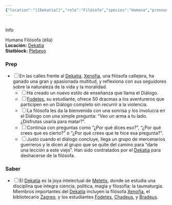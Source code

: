 ```yaml
---
{"location":"[[Dekatia]]","role":"Filósofa","species":"Humana","pronouns":"élla","reference":"","image":"","description":"Humana Filósofa (élla)","statblock":"[[Plebeyo]]","patron":"","type":"Personas","dg-publish":true,"dg-publish-dm":true,"permalink":"/personas/xenofia/","dgPassFrontmatter":true}
---
```


<p><span><div data-callout-metadata="" data-callout-fold="" data-callout="info" class="callout node-insert-event"><div class="callout-title" dir="auto"><div class="callout-icon"><svg width="16" height="16"></svg></div><div class="callout-title-inner">Info</div></div><div class="callout-content">
<p dir="auto"> Humana Filósofa (élla)<br>
<strong>Locación:</strong> <a data-tooltip-position="top" aria-label="Lugares/Dekatia.md" data-href="Lugares/Dekatia.md" href="Lugares/Dekatia.md" class="internal-link" target="_blank" rel="noopener nofollow">Dekatia</a><br>
<strong>Statblock:</strong> <a data-tooltip-position="top" aria-label="Statblocks/Plebeyo.md" data-href="Statblocks/Plebeyo.md" href="Statblocks/Plebeyo.md" class="internal-link" target="_blank" rel="noopener nofollow">Plebeyo</a></p>
</div></div></span></p><h3><span>Prep</span></h3><div><ul class="contains-task-list"><li data-task=" " class="dataview task-list-item"><input type="checkbox" class="dataview task-list-item-checkbox"><span>En las calles frente al <a data-tooltip-position="top" aria-label="Lugares/Dekatia" data-href="Lugares/Dekatia" href="Lugares/Dekatia" class="internal-link" target="_blank" rel="noopener nofollow">Dekatia</a>, <a data-tooltip-position="top" aria-label="Personas/Xenofia" data-href="Personas/Xenofia" href="Personas/Xenofia" class="internal-link" target="_blank" rel="noopener nofollow">Xenofia</a>, una filósofa callejera, ha ganado una gran y apasionada multitud, y reflexiona con sus seguidores sobre la naturaleza de la vida y la moralidad.</span><ul class="contains-task-list"><li data-task=" " class="dataview task-list-item"><input type="checkbox" class="dataview task-list-item-checkbox"><span>Ha creado un nuevo estilo de enseñanza que llama el Diálogo.</span></li><li data-task=" " class="dataview task-list-item"><input type="checkbox" class="dataview task-list-item-checkbox"><span><a data-tooltip-position="top" aria-label="Personas/Fodetes" data-href="Personas/Fodetes" href="Personas/Fodetes" class="internal-link" target="_blank" rel="noopener nofollow">Fodetes</a>, su estudiante, ofrece 50 dracmas a los aventureros que participen en un Diálogo completo sin recurrir a la violencia.</span></li><li data-task=" " class="dataview task-list-item"><input type="checkbox" class="dataview task-list-item-checkbox"><span>La filósofa les da la bienvenida con una sonrisa y los involucra en el Diálogo con una simple pregunta: “Veo un arma a tu lado. ¿Disfrutas usarla para matar?”.</span></li><li data-task=" " class="dataview task-list-item"><input type="checkbox" class="dataview task-list-item-checkbox"><span>Continúa con preguntas como “¿Por qué dices eso?”, “¿Por qué crees que es cierto?” o “¿Por qué crees que te hice esa pregunta?”.</span></li><li data-task=" " class="dataview task-list-item"><input type="checkbox" class="dataview task-list-item-checkbox"><span>Justo cuando el diálogo concluye, llega un grupo de mercenarios guerreros y le dicen al grupo que se quite del camino para “darle una lección a este viejo”. Han sido contratados por el <a data-tooltip-position="top" aria-label="Lugares/Dekatia" data-href="Lugares/Dekatia" href="Lugares/Dekatia" class="internal-link" target="_blank" rel="noopener nofollow">Dekatia</a> para deshacerse de la filósofa.</span></li></ul></li></ul></div><h3><span>Saber</span></h3><div><ul class="contains-task-list"><li data-task="x" class="dataview task-list-item is-checked"><input type="checkbox" class="dataview task-list-item-checkbox"><span>El <a data-tooltip-position="top" aria-label="Lugares/Dekatia" data-href="Lugares/Dekatia" href="Lugares/Dekatia" class="internal-link" target="_blank" rel="noopener nofollow">Dekatia</a> es la joya intelectual de <a data-tooltip-position="top" aria-label="Lugares/Meletis" data-href="Lugares/Meletis" href="Lugares/Meletis" class="internal-link" target="_blank" rel="noopener nofollow">Meletis</a>, donde se estudia una disciplina que integra ciencia, política, magia y filosofía: la taumaturgia. Miembros importantes del <a data-tooltip-position="top" aria-label="Lugares/Dekatia" data-href="Lugares/Dekatia" href="Lugares/Dekatia" class="internal-link" target="_blank" rel="noopener nofollow">Dekatia</a> incluyen la filósofa <a data-tooltip-position="top" aria-label="Personas/Xenofia" data-href="Personas/Xenofia" href="Personas/Xenofia" class="internal-link" target="_blank" rel="noopener nofollow">Xenofia</a>, el bibliotecario <a data-tooltip-position="top" aria-label="Personas/Zagreo" data-href="Personas/Zagreo" href="Personas/Zagreo" class="internal-link" target="_blank" rel="noopener nofollow">Zagreo</a>, y los estudiantes <a data-tooltip-position="top" aria-label="Personas/Fodetes" data-href="Personas/Fodetes" href="Personas/Fodetes" class="internal-link" target="_blank" rel="noopener nofollow">Fodetes</a>, <a data-tooltip-position="top" aria-label="Personas/Chadeus" data-href="Personas/Chadeus" href="Personas/Chadeus" class="internal-link" target="_blank" rel="noopener nofollow">Chadeus</a>, y <a data-tooltip-position="top" aria-label="Personas/Bradeus" data-href="Personas/Bradeus" href="Personas/Bradeus" class="internal-link" target="_blank" rel="noopener nofollow">Bradeus</a>.</span></li></ul></div>